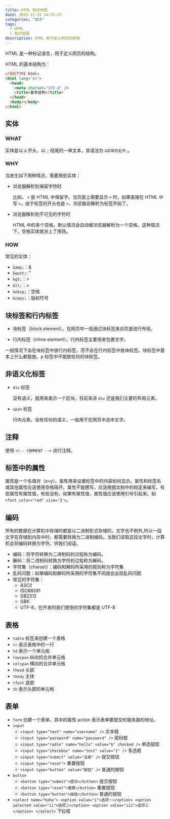 ```yaml
---
title: HTML 知识地图
date: 2019-11-15 14:31:27
categories: "技术"
tags:
  - HTML
  - 知识地图
description: HTML 用于定义网页的结构
---
```


HTML 是一种标记语言，用于定义网页的结构。

HTML 的基本结构为：

```html
<!DOCTYPE html>
<html lang="en">
  <head>
    <meta charset="UTF-8" />
    <title>基本结构</title>
  </head>
  <body></body>
</html>
```

## 实体

### WHAT

实体是以 `&` 开头，以 `;` 结尾的一串文本，其语法为 `&实体的名字;`。

### WHY

当发生如下两种情况，需要用到实体：

- 浏览器解析到保留字符时

  比如， `<` 是 HTML 中保留字。当页面上需要显示 `<` 时，如果直接在 HTML 中写 `<`，由于标签的开头也是 `<`，浏览器会解析为标签开始了。

- 浏览器解析到不可见的字符时

  HTML 中的多个空格，默认情况会自动被浏览器解析为一个空格。这种情况下，空格实体就派上了用场。

### HOW

常见的实体：

- `&amp;`：&
- `&quot;`: "
- `&gt;`：>
- `&lt;`：<
- `&nbsp;`：空格
- `&copy;`：版权符号

## 块标签和行内标签

- 块标签（block element）。在网页中一般通过块标签来对页面进行布局。

- 行内标签（inline element）。行内标签主要用来包裹文字。

一般情况下会在块标签中放行内标签，而不会在行内标签中放块标签。块标签中基本上什么都能放。p 标签中不能放任何的块标签。

## 非语义化标签

- `div` 标签

  没有语义，就用来表示一个区块，目前来讲 `div` 还是我们主要的布局元素。

- `span` 标签

  行内元素，没有任何的语义，一般用于在网页中选中文字。

## 注释

使用 `<!-- COMMENT -->` 进行注释。

## 标签中的属性

属性是一个名值对（x=y）。属性用来设置标签中的内容如何显示。属性和标签名或其他属性应该使用空格隔开。属性不能瞎写，应该根据文档中的规定来编写，有些属性有属性值，有些没有。如果有属性值，属性值应该使用引号引起来。如 `<font color="red" size='3'>`。

## 编码

所有的数据在计算机中存储时都是以二进制形式存储的，文字也不例外,所以一段文字在存储到内存中时，都需要转换为二进制编码。当我们读取这段文字时，计算机会将编码转换为字符，供我们阅读。

- 编码：将字符转换为二进制码的过程称为编码。
- 解码：将二进制码转换为字符的过程称为解码。
- 字符集（charset）：编码和解码所采用的规则称为字符集
- 乱码问题：如果编码和解码所采用的字符集不同就会出现乱码问题
- 常见的字符集：
  - ASCII
  - ISO88591
  - GB2312
  - GBK
  - UTF-8，在开发时我们使用的字符集都是 UTF-8

## 表格

- `table` 标签来创建一个表格
- `tr` 表示表格中的一行
- `td` 表示一个单元格
- `rowspan` 纵向的合并单元格
- `colspan` 横向的合并单元格
- `thead` 头部
- `tbody` 主体
- `tfoot` 底部
- `th` 表示头部的单元格

## 表单

- `form` 创建一个表单。其中的属性 action 表示表单要提交的服务器的地址。
- `input`
  - `<input type="text" name="username" />` 文本框
  - `<input type="password" name="password" />` 密码框
  - `<input type="radio" name="hello" value="b" checked />` 单选按钮
  - `<input type="checkbox" name="test" value="1" />` 多选框
  - `<input type="submit" value="注册" />` 提交按钮
  - `<input type="reset">` 重置按钮
  - `<input type="button" value="按钮" />` 普通的按钮
- `button`
  - `<button type="submit">提交</button>` 提交按钮
  - `<button type="reset">重置</button>` 重置按钮
  - `<button type="button">按钮</button>` 普通的按钮
- `<select name="haha"> <option value="i">选项一</option> <option selected value="ii">选项二</option> <option value="iii">选项三</option> </select>` 下拉框
